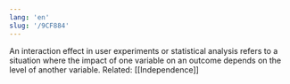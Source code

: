 ```yaml
---
lang: 'en'
slug: '/9CF884'
---
```


An interaction effect in user experiments or statistical analysis refers to a situation where the impact of one variable on an outcome depends on the level of another variable. Related: [[Independence]]
